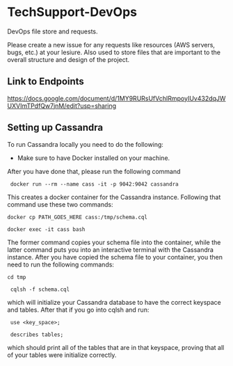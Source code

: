 # TechSupport-DevOps
DevOps file store and requests.

Please create a new issue for any requests like resources (AWS servers, bugs, etc.) at your lesiure.
Also used to store files that are important to the overall structure and design of the project.

## Link to Endpoints
https://docs.google.com/document/d/1MY9RURsUfVchIRmpoyIUv432dqJWUXVImTPdfQw7jnM/edit?usp=sharing

## Setting up Cassandra
To run Cassandra locally you need to do the following:
- Make sure to have Docker installed on your machine.

After you have done that, please run the following command

` docker run --rm --name cass -it -p 9042:9042 cassandra`

This creates a docker container for the Cassandra instance. Following that command use these two commands:

` docker cp PATH_GOES_HERE cass:/tmp/schema.cql `

` docker exec -it cass bash `

The former command copies your schema file into the container, while the latter command puts you into an interactive terminal with the Cassandra instance. After you have copied the schema file to your container, you then need to run the following commands:

` cd tmp `

` cqlsh -f schema.cql`

which will initialize your Cassandra database to have the correct keyspace and tables. After that if you go into cqlsh and run:

` use <key_space>;`

` describes tables;` 

which should print all of the tables that are in that keyspace, proving that all of your tables were initialize correctly.
